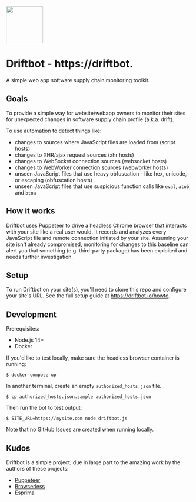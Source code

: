 <img src="https://driftbot.io/img/bot.svg" width="100px" />

# Driftbot - https://driftbot.

A simple web app software supply chain monitoring toolkit.

## Goals

To provide a simple way for website/webapp owners to monitor their sites for unexpected changes in software supply chain profile (a.k.a. drift).

To use automation to detect things like:

- changes to sources where JavaScript files are loaded from (script hosts)
- changes to XHR/ajax request sources (xhr hosts)
- changes to WebSocket connection sources (websocket hosts)
- changes to WebWorker connection sources (webworker hosts)
- unseen JavaScript files that use heavy obfuscation - like hex, unicode, or escaping (obfuscation hosts)
- unseen JavaScript files that use suspicious function calls like `eval`, `atob`, and `btoa`

## How it works

Driftbot uses Puppeteer to drive a headless Chrome browser that interacts with your site like a real user would. It records and analyzes every JavaScript file and remote connection initiated by your site. Assuming your site isn't already compromised, monitoring for changes to this baseline can alert you that something (e.g. third-party package) has been exploited and needs further investigation.

## Setup

To run Driftbot on your site(s), you'll need to clone this repo and configure your site's URL. See the full setup guide at https://driftbot.io/howto.


## Development

Prerequisites:

- Node.js 14+
- Docker

If you'd like to test locally, make sure the headless browser container is running:

```
$ docker-compose up
```

In another terminal, create an empty `authorized_hosts.json` file.

```
$ cp authorized_hosts.json.sample authorized_hosts.json
```

Then run the bot to test output:

```
$ SITE_URL=https://mysite.com node driftbot.js
```

Note that no GitHub Issues are created when running locally.

## Kudos

Driftbot is a simple project, due in large part to the amazing work by the authors of these projects:

- [Puppeteer](https://github.com/puppeteer/puppeteer)
- [Browserless](https://github.com/browserless/chrome)
- [Esprima](https://esprima.org/)
